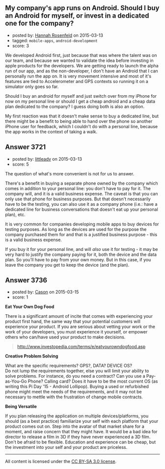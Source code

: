 ## My company's app runs on Android. Should I buy an Android for myself, or invest in a dedicated one for the company?

- posted by: [Hannah Rosenfeld](https://stackexchange.com/users/5904744/hannah-rosenfeld) on 2015-03-13
- tagged: `mobile-apps`, `android-development`
- score: 3

We developed Android first, just because that was where the talent was on our team, and because we wanted to validate the idea before investing in apple products for the developers. We are getting ready to launch the alpha run of our app, and as the non-developer, I don't have an Android that I can personally run the app on. It is very movement intensive and most of it's features are tied to Accelerometer and GPS contexts so running it on a simulator only goes so far. 

Should I buy an android for myself and just switch over from my iPhone for now on my personal line or should I get a cheap android and a cheap data plan dedicated to the company? I guess doing both is also an option. 

My first reaction was that it doesn't make sense to buy a dedicated line, but there might be a benefit to being able to hand over the phone so another iPhone user for feedback, which I couldn't do with a personal line, because the app works in the context of taking a walk. 


## Answer 3721

- posted by: [littleadv](https://stackexchange.com/users/307221/littleadv) on 2015-03-13
- score: 5

The question of what's more convenient is not for us to answer.

There's a benefit in buying a separate phone owned by the company which comes in addition to your personal line: you don't have to pay for it. The company will, and it is a valid business expense. The caveat is that you can only use that phone for business purposes. But that doesn't necessarily have to be the testing, you can also use it as a company phone (i.e.: have a dedicated line for business conversations that doesn't eat up your personal plan), etc.

It is very common for companies developing mobile apps to buy devices for testing purposes. As long as the devices are used for the purpose the company purchased them for and that is a justified business purpose - this is a valid business expense.

If you buy it for your personal line, and will *also* use it for testing - it may be very hard to justify the company paying for it, both the device and the data plan. So you'll have to pay from your own money. But in this case, if you leave the company you get to keep the device (and the plan).


## Answer 3736

- posted by: [Cason](https://stackexchange.com/users/1232345/cason) on 2015-03-15
- score: 1

**Eat Your Own Dog Food**

There is a significant amount of incite that comes with experiencing your product first hand, the same way that your potential customers will experience your product. If you are serious about vetting your work or the work of your developers, you must experience it yourself, or empower others who can/have used your product to make decisions.

> http://www.investopedia.com/terms/e/eatyourowndogfood.asp

**Creative Problem Solving**

What are the specific requirements?  GPS?, DATA? DEVICE OS?<br />
Do not lump the requirements together, else you will limit your ability to solve problems.  For instance, do you need a contract?  Can you use a Pay-as-You-Go Phone? Calling card? Does it have to be the most current OS (as writing this Pi Day '15 - Android Lollipop).  Buying a used or refurbished phone might meet the needs of the requirements, and it may not be necessary to mettle with the frustration of change mobile contracts. 


**Being Versatile**

If you plan releasing the application on multiple devices/platforms, you should (as a best practice) familiarize your self with each platform that your product comes out on. Step into the avatar of that market share for a moment, and raise concern that they might have.  It would be a bad idea for director to release a film in 3D if they have never experienced a 3D film.  Don't be afraid to be flexible.  Education and experience can be cheap, but the investment into your self and your product are priceless.



---

All content is licensed under the [CC BY-SA 3.0 license](https://creativecommons.org/licenses/by-sa/3.0/).
